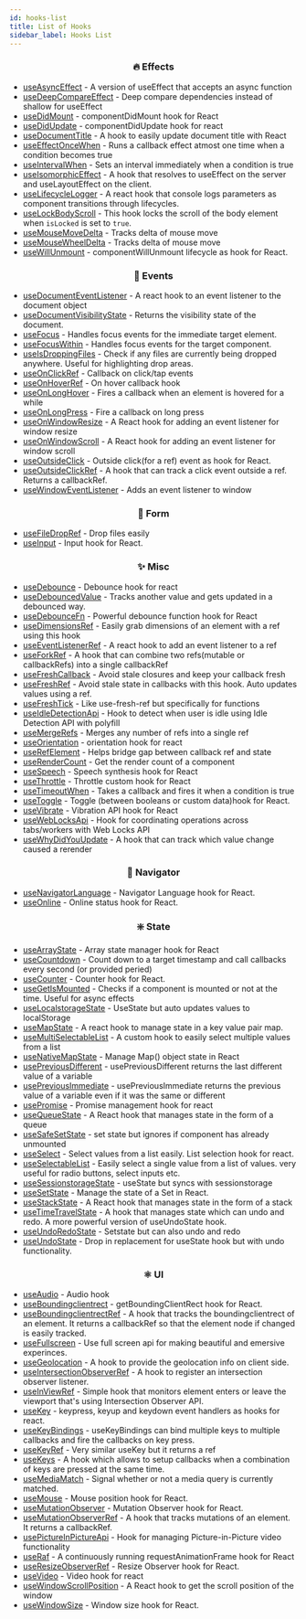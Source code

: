 ```yaml
---
id: hooks-list
title: List of Hooks
sidebar_label: Hooks List
---
```


<!--hookslist start-->

<h3 align="center">🔥 Effects</h3>

* [useAsyncEffect](https://rooks.vercel.app/docs/useAsyncEffect) - A version of useEffect that accepts an async function
* [useDeepCompareEffect](https://rooks.vercel.app/docs/useDeepCompareEffect) - Deep compare dependencies instead of shallow for useEffect
* [useDidMount](https://rooks.vercel.app/docs/useDidMount) - componentDidMount hook for React
* [useDidUpdate](https://rooks.vercel.app/docs/useDidUpdate) - componentDidUpdate hook for react
* [useDocumentTitle](https://rooks.vercel.app/docs/useDocumentTitle) - A hook to easily update document title with React
* [useEffectOnceWhen](https://rooks.vercel.app/docs/useEffectOnceWhen) - Runs a callback effect atmost one time when a condition becomes true
* [useIntervalWhen](https://rooks.vercel.app/docs/useIntervalWhen) - Sets an interval immediately when a condition is true
* [useIsomorphicEffect](https://rooks.vercel.app/docs/useIsomorphicEffect) - A hook that resolves to useEffect on the server and useLayoutEffect on the client.
* [useLifecycleLogger](https://rooks.vercel.app/docs/useLifecycleLogger) - A react hook that console logs parameters as component transitions through lifecycles.
* [useLockBodyScroll](https://rooks.vercel.app/docs/useLockBodyScroll) - This hook locks the scroll of the body element when `isLocked` is set to `true`.
* [useMouseMoveDelta](https://rooks.vercel.app/docs/useMouseMoveDelta) - Tracks delta of mouse move
* [useMouseWheelDelta](https://rooks.vercel.app/docs/useMouseWheelDelta) - Tracks delta of mouse move
* [useWillUnmount](https://rooks.vercel.app/docs/useWillUnmount) - componentWillUnmount lifecycle as hook for React.

<h3 align="center">🚀 Events</h3>

* [useDocumentEventListener](https://rooks.vercel.app/docs/useDocumentEventListener) - A react hook to an event listener to the document object
* [useDocumentVisibilityState](https://rooks.vercel.app/docs/useDocumentVisibilityState) - Returns the visibility state of the document.
* [useFocus](https://rooks.vercel.app/docs/useFocus) - Handles focus events for the immediate target element.
* [useFocusWithin](https://rooks.vercel.app/docs/useFocusWithin) - Handles focus events for the target component.
* [useIsDroppingFiles](https://rooks.vercel.app/docs/useIsDroppingFiles) - Check if any files are currently being dropped anywhere. Useful for highlighting drop areas.
* [useOnClickRef](https://rooks.vercel.app/docs/useOnClickRef) - Callback on click/tap events
* [useOnHoverRef](https://rooks.vercel.app/docs/useOnHoverRef) - On hover callback hook
* [useOnLongHover](https://rooks.vercel.app/docs/useOnLongHover) - Fires a callback when an element is hovered for a while
* [useOnLongPress](https://rooks.vercel.app/docs/useOnLongPress) - Fire a callback on long press
* [useOnWindowResize](https://rooks.vercel.app/docs/useOnWindowResize) - A React hook for adding an event listener for window resize
* [useOnWindowScroll](https://rooks.vercel.app/docs/useOnWindowScroll) - A React hook for adding an event listener for window scroll
* [useOutsideClick](https://rooks.vercel.app/docs/useOutsideClick) - Outside click(for a ref) event as hook for React.
* [useOutsideClickRef](https://rooks.vercel.app/docs/useOutsideClickRef) - A hook that can track a click event outside a ref. Returns a callbackRef.
* [useWindowEventListener](https://rooks.vercel.app/docs/useWindowEventListener) - Adds an event listener to window

<h3 align="center">📝 Form</h3>

* [useFileDropRef](https://rooks.vercel.app/docs/useFileDropRef) - Drop files easily
* [useInput](https://rooks.vercel.app/docs/useInput) - Input hook for React.

<h3 align="center">✨ Misc</h3>

* [useDebounce](https://rooks.vercel.app/docs/useDebounce) - Debounce hook for react
* [useDebouncedValue](https://rooks.vercel.app/docs/useDebouncedValue) - Tracks another value and gets updated in a debounced way.
* [useDebounceFn](https://rooks.vercel.app/docs/useDebounceFn) - Powerful debounce function hook for React
* [useDimensionsRef](https://rooks.vercel.app/docs/useDimensionsRef) - Easily grab dimensions of an element with a ref using this hook
* [useEventListenerRef](https://rooks.vercel.app/docs/useEventListenerRef) - A react hook to add an event listener to a ref
* [useForkRef](https://rooks.vercel.app/docs/useForkRef) - A hook that can combine two refs(mutable or callbackRefs) into a single callbackRef
* [useFreshCallback](https://rooks.vercel.app/docs/useFreshCallback) - Avoid stale closures and keep your callback fresh
* [useFreshRef](https://rooks.vercel.app/docs/useFreshRef) - Avoid stale state in callbacks with this hook. Auto updates values using a ref.
* [useFreshTick](https://rooks.vercel.app/docs/useFreshTick) - Like use-fresh-ref but specifically for functions
* [useIdleDetectionApi](https://rooks.vercel.app/docs/useIdleDetectionApi) - Hook to detect when user is idle using Idle Detection API with polyfill
* [useMergeRefs](https://rooks.vercel.app/docs/useMergeRefs) - Merges any number of refs into a single ref
* [useOrientation](https://rooks.vercel.app/docs/useOrientation) - orientation hook for react
* [useRefElement](https://rooks.vercel.app/docs/useRefElement) - Helps bridge gap between callback ref and state
* [useRenderCount](https://rooks.vercel.app/docs/useRenderCount) - Get the render count of a component
* [useSpeech](https://rooks.vercel.app/docs/useSpeech) - Speech synthesis hook for React
* [useThrottle](https://rooks.vercel.app/docs/useThrottle) - Throttle custom hook for React
* [useTimeoutWhen](https://rooks.vercel.app/docs/useTimeoutWhen) - Takes a callback and fires it when a condition is true
* [useToggle](https://rooks.vercel.app/docs/useToggle) - Toggle (between booleans or custom data)hook for React.
* [useVibrate](https://rooks.vercel.app/docs/useVibrate) - Vibration API hook for React
* [useWebLocksApi](https://rooks.vercel.app/docs/useWebLocksApi) - Hook for coordinating operations across tabs/workers with Web Locks API
* [useWhyDidYouUpdate](https://rooks.vercel.app/docs/useWhyDidYouUpdate) - A hook that can track which value change caused a rerender

<h3 align="center">🚃 Navigator</h3>

* [useNavigatorLanguage](https://rooks.vercel.app/docs/useNavigatorLanguage) - Navigator Language hook for React.
* [useOnline](https://rooks.vercel.app/docs/useOnline) - Online status hook for React.

<h3 align="center">❇️ State</h3>

* [useArrayState](https://rooks.vercel.app/docs/useArrayState) - Array state manager hook for React
* [useCountdown](https://rooks.vercel.app/docs/useCountdown) - Count down to a target timestamp and call callbacks every second (or provided peried)
* [useCounter](https://rooks.vercel.app/docs/useCounter) - Counter hook for React.
* [useGetIsMounted](https://rooks.vercel.app/docs/useGetIsMounted) - Checks if a component is mounted or not at the time. Useful for async effects
* [useLocalstorageState](https://rooks.vercel.app/docs/useLocalstorageState) - UseState but auto updates values to localStorage
* [useMapState](https://rooks.vercel.app/docs/useMapState) - A react hook to manage state in a key value pair map.
* [useMultiSelectableList](https://rooks.vercel.app/docs/useMultiSelectableList) - A custom hook to easily select multiple values from a list
* [useNativeMapState](https://rooks.vercel.app/docs/useNativeMapState) - Manage Map() object state in React
* [usePreviousDifferent](https://rooks.vercel.app/docs/usePreviousDifferent) - usePreviousDifferent returns the last different value of a variable
* [usePreviousImmediate](https://rooks.vercel.app/docs/usePreviousImmediate) - usePreviousImmediate returns the previous value of a variable even if it was the same or different
* [usePromise](https://rooks.vercel.app/docs/usePromise) - Promise management hook for react
* [useQueueState](https://rooks.vercel.app/docs/useQueueState) - A React hook that manages state in the form of a queue
* [useSafeSetState](https://rooks.vercel.app/docs/useSafeSetState) - set state but ignores if component has already unmounted
* [useSelect](https://rooks.vercel.app/docs/useSelect) - Select values from a list easily. List selection hook for react.
* [useSelectableList](https://rooks.vercel.app/docs/useSelectableList) - Easily select a single value from a list of values. very useful for radio buttons, select inputs  etc.
* [useSessionstorageState](https://rooks.vercel.app/docs/useSessionstorageState) - useState but syncs with sessionstorage
* [useSetState](https://rooks.vercel.app/docs/useSetState) - Manage the state of a Set in React.
* [useStackState](https://rooks.vercel.app/docs/useStackState) - A React hook that manages state in the form of a stack
* [useTimeTravelState](https://rooks.vercel.app/docs/useTimeTravelState) - A hook that manages state which can undo and redo. A more powerful version of useUndoState hook.
* [useUndoRedoState](https://rooks.vercel.app/docs/useUndoRedoState) - Setstate but can also undo and redo
* [useUndoState](https://rooks.vercel.app/docs/useUndoState) - Drop in replacement for useState hook but with undo functionality.

<h3 align="center">⚛️ UI</h3>

* [useAudio](https://rooks.vercel.app/docs/useAudio) - Audio hook
* [useBoundingclientrect](https://rooks.vercel.app/docs/useBoundingclientrect) - getBoundingClientRect hook for React.
* [useBoundingclientrectRef](https://rooks.vercel.app/docs/useBoundingclientrectRef) - A hook that tracks the boundingclientrect of an element. It returns a callbackRef so that the element node if changed is easily tracked.
* [useFullscreen](https://rooks.vercel.app/docs/useFullscreen) - Use full screen api for making beautiful and emersive experinces.
* [useGeolocation](https://rooks.vercel.app/docs/useGeolocation) - A hook to provide the geolocation info on client side.
* [useIntersectionObserverRef](https://rooks.vercel.app/docs/useIntersectionObserverRef) - A hook to register an intersection observer listener.
* [useInViewRef](https://rooks.vercel.app/docs/useInViewRef) - Simple hook that monitors element enters or leave the viewport that's using Intersection Observer API.
* [useKey](https://rooks.vercel.app/docs/useKey) - keypress, keyup and keydown event handlers as hooks for react.
* [useKeyBindings](https://rooks.vercel.app/docs/useKeyBindings) - useKeyBindings can bind multiple keys to multiple callbacks and fire the callbacks on key press.
* [useKeyRef](https://rooks.vercel.app/docs/useKeyRef) - Very similar useKey but it returns a ref
* [useKeys](https://rooks.vercel.app/docs/useKeys) - A hook which allows to setup callbacks when a combination of keys are pressed at the same time.
* [useMediaMatch](https://rooks.vercel.app/docs/useMediaMatch) - Signal whether or not a media query is currently matched.
* [useMouse](https://rooks.vercel.app/docs/useMouse) - Mouse position hook for React.
* [useMutationObserver](https://rooks.vercel.app/docs/useMutationObserver) - Mutation Observer hook for React.
* [useMutationObserverRef](https://rooks.vercel.app/docs/useMutationObserverRef) - A hook that tracks mutations of an element. It returns a callbackRef.
* [usePictureInPictureApi](https://rooks.vercel.app/docs/usePictureInPictureApi) - Hook for managing Picture-in-Picture video functionality
* [useRaf](https://rooks.vercel.app/docs/useRaf) - A continuously running requestAnimationFrame hook for React
* [useResizeObserverRef](https://rooks.vercel.app/docs/useResizeObserverRef) - Resize Observer hook for React.
* [useVideo](https://rooks.vercel.app/docs/useVideo) - Video hook for react
* [useWindowScrollPosition](https://rooks.vercel.app/docs/useWindowScrollPosition) - A React hook to get the scroll position of the window
* [useWindowSize](https://rooks.vercel.app/docs/useWindowSize) - Window size hook for React.

<!--hookslist end-->

